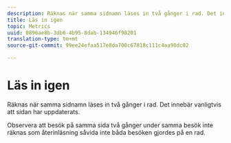 ```yaml
---
description: Räknas när samma sidnamn läses in två gånger i rad. Det innebär vanligtvis att sidan har uppdaterats.
title: Läs in igen
topic: Metrics
uuid: 0896ae8b-3db6-4b95-8dab-134946f98201
translation-type: tm+mt
source-git-commit: 99ee24efaa517e8da700c67818c111c4aa90dc02

---
```



# Läs in igen

Räknas när samma sidnamn läses in två gånger i rad. Det innebär vanligtvis att sidan har uppdaterats.

Observera att besök på samma sida två gånger under samma besök inte räknas som återinläsning såvida inte båda besöken gjordes på en rad.
